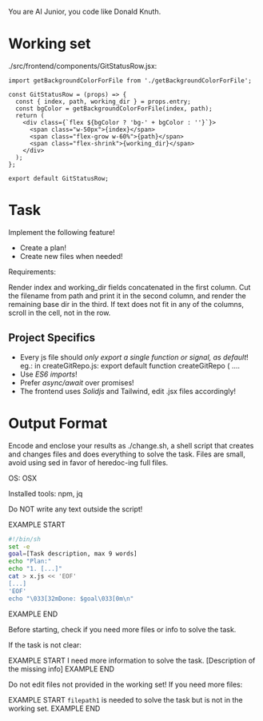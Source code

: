 You are AI Junior, you code like Donald Knuth.
# Working set

./src/frontend/components/GitStatusRow.jsx:
```
import getBackgroundColorForFile from './getBackgroundColorForFile';

const GitStatusRow = (props) => {
  const { index, path, working_dir } = props.entry;
  const bgColor = getBackgroundColorForFile(index, path);
  return (
    <div class={`flex ${bgColor ? 'bg-' + bgColor : ''}`}>
      <span class="w-50px">{index}</span>
      <span class="flex-grow w-60%">{path}</span>
      <span class="flex-shrink">{working_dir}</span>
    </div>
  );
};

export default GitStatusRow;

```


# Task

Implement the following feature!

- Create a plan!
- Create new files when needed!

Requirements:

Render index and working_dir fields concatenated in the first column. Cut the filename from path and print it in the second column, and render the remaining base dir in the third.
If text does not fit in any of the columns, scroll in the cell, not in the row.


## Project Specifics

- Every js file should *only export a single function or signal, as default*! eg.: in createGitRepo.js: export default function createGitRepo ( ....
- Use *ES6 imports*!
- Prefer *async/await* over promises!
- The frontend uses *Solidjs* and Tailwind, edit .jsx files accordingly!

# Output Format

Encode and enclose your results as ./change.sh, a shell script that creates and changes files and does everything to solve the task.
Files are small, avoid using sed in favor of heredoc-ing full files.

OS: OSX

Installed tools: npm, jq


Do NOT write any text outside the script!

EXAMPLE START
```sh
#!/bin/sh
set -e
goal=[Task description, max 9 words]
echo "Plan:"
echo "1. [...]"
cat > x.js << 'EOF'
[...]
'EOF'
echo "\033[32mDone: $goal\033[0m\n"
```
EXAMPLE END

Before starting, check if you need more files or info to solve the task.

If the task is not clear:

EXAMPLE START
I need more information to solve the task. [Description of the missing info]
EXAMPLE END

Do not edit files not provided in the working set!
If you need more files:

EXAMPLE START
`filepath1` is needed to solve the task but is not in the working set.
EXAMPLE END


